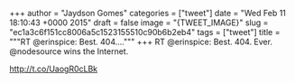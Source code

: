 
+++
author = "Jaydson Gomes"
categories = ["tweet"]
date = "Wed Feb 11 18:10:43 +0000 2015"
draft = false
image = "{TWEET_IMAGE}"
slug = "ec1a3c6f151cc8006a5c1523155510c90b6b2eb4"
tags = ["tweet"]
title = """RT @erinspice: Best. 404...."""
+++
RT @erinspice: Best. 404. Ever. @nodesource wins the Internet.

http://t.co/UaogR0cLBk
